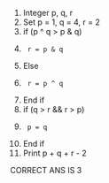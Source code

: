 1.  Integer p, q, r
2.  Set p = 1, q = 4, r = 2
3.  if (p ^ q > p & q)
4.      r = p & q
5.  Else
6.      r = p ^ q
7.  End if
8.  if (q > r && r > p)
9.      p = q
10. End if
11. Print p + q + r - 2

CORRECT ANS IS 3
